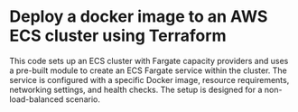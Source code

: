 # Deploy a docker image to an AWS ECS cluster using Terraform
This code sets up an ECS cluster with Fargate capacity providers and uses a pre-built module to create an ECS Fargate service within the cluster. The service is configured with a specific Docker image, resource requirements, networking settings, and health checks. The setup is designed for a non-load-balanced scenario.
